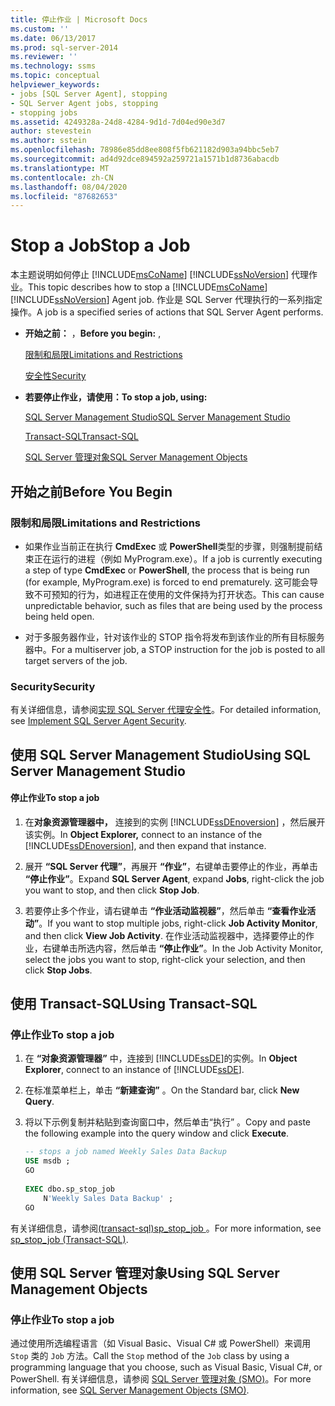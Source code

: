 ```yaml
---
title: 停止作业 | Microsoft Docs
ms.custom: ''
ms.date: 06/13/2017
ms.prod: sql-server-2014
ms.reviewer: ''
ms.technology: ssms
ms.topic: conceptual
helpviewer_keywords:
- jobs [SQL Server Agent], stopping
- SQL Server Agent jobs, stopping
- stopping jobs
ms.assetid: 4249328a-24d8-4284-9d1d-7d04ed90e3d7
author: stevestein
ms.author: sstein
ms.openlocfilehash: 78986e85dd8ee808f5fb621182d903a94bbc5eb7
ms.sourcegitcommit: ad4d92dce894592a259721a1571b1d8736abacdb
ms.translationtype: MT
ms.contentlocale: zh-CN
ms.lasthandoff: 08/04/2020
ms.locfileid: "87682653"
---
```

# <a name="stop-a-job"></a><span data-ttu-id="fa326-102">Stop a Job</span><span class="sxs-lookup"><span data-stu-id="fa326-102">Stop a Job</span></span>
  <span data-ttu-id="fa326-103">本主题说明如何停止 [!INCLUDE[msCoName](../../includes/msconame-md.md)] [!INCLUDE[ssNoVersion](../../includes/ssnoversion-md.md)] 代理作业。</span><span class="sxs-lookup"><span data-stu-id="fa326-103">This topic describes how to stop a [!INCLUDE[msCoName](../../includes/msconame-md.md)] [!INCLUDE[ssNoVersion](../../includes/ssnoversion-md.md)] Agent job.</span></span> <span data-ttu-id="fa326-104">作业是 SQL Server 代理执行的一系列指定操作。</span><span class="sxs-lookup"><span data-stu-id="fa326-104">A job is a specified series of actions that SQL Server Agent performs.</span></span>  
  
-   <span data-ttu-id="fa326-105">**开始之前：** ，</span><span class="sxs-lookup"><span data-stu-id="fa326-105">**Before you begin:**  ,</span></span>  
  
     [<span data-ttu-id="fa326-106">限制和局限</span><span class="sxs-lookup"><span data-stu-id="fa326-106">Limitations and Restrictions</span></span>](#Restrictions)  
  
     [<span data-ttu-id="fa326-107">安全性</span><span class="sxs-lookup"><span data-stu-id="fa326-107">Security</span></span>](#Security)  
  
-   <span data-ttu-id="fa326-108">**若要停止作业，请使用：**</span><span class="sxs-lookup"><span data-stu-id="fa326-108">**To stop a job, using:**</span></span>  
  
     [<span data-ttu-id="fa326-109">SQL Server Management Studio</span><span class="sxs-lookup"><span data-stu-id="fa326-109">SQL Server Management Studio</span></span>](#SSMS)  
  
     [<span data-ttu-id="fa326-110">Transact-SQL</span><span class="sxs-lookup"><span data-stu-id="fa326-110">Transact-SQL</span></span>](#TSQL)  
  
     [<span data-ttu-id="fa326-111">SQL Server 管理对象</span><span class="sxs-lookup"><span data-stu-id="fa326-111">SQL Server Management Objects</span></span>](#SMO)  
  
##  <a name="before-you-begin"></a><a name="BeforeYouBegin"></a> <span data-ttu-id="fa326-112">开始之前</span><span class="sxs-lookup"><span data-stu-id="fa326-112">Before You Begin</span></span>  
  
###  <a name="limitations-and-restrictions"></a><a name="Restrictions"></a> <span data-ttu-id="fa326-113">限制和局限</span><span class="sxs-lookup"><span data-stu-id="fa326-113">Limitations and Restrictions</span></span>  
  
-   <span data-ttu-id="fa326-114">如果作业当前正在执行 **CmdExec** 或 **PowerShell**类型的步骤，则强制提前结束正在运行的进程（例如 MyProgram.exe）。</span><span class="sxs-lookup"><span data-stu-id="fa326-114">If a job is currently executing a step of type **CmdExec** or **PowerShell**, the process that is being run (for example, MyProgram.exe) is forced to end prematurely.</span></span> <span data-ttu-id="fa326-115">这可能会导致不可预知的行为，如进程正在使用的文件保持为打开状态。</span><span class="sxs-lookup"><span data-stu-id="fa326-115">This can cause unpredictable behavior, such as files that are being used by the process being held open.</span></span>  
  
-   <span data-ttu-id="fa326-116">对于多服务器作业，针对该作业的 STOP 指令将发布到该作业的所有目标服务器中。</span><span class="sxs-lookup"><span data-stu-id="fa326-116">For a multiserver job, a STOP instruction for the job is posted to all target servers of the job.</span></span>  
  
###  <a name="security"></a><a name="Security"></a> <span data-ttu-id="fa326-117">Security</span><span class="sxs-lookup"><span data-stu-id="fa326-117">Security</span></span>  
 <span data-ttu-id="fa326-118">有关详细信息，请参阅[实现 SQL Server 代理安全性](implement-sql-server-agent-security.md)。</span><span class="sxs-lookup"><span data-stu-id="fa326-118">For detailed information, see [Implement SQL Server Agent Security](implement-sql-server-agent-security.md).</span></span>  
  
##  <a name="using-sql-server-management-studio"></a><a name="SSMS"></a> <span data-ttu-id="fa326-119">使用 SQL Server Management Studio</span><span class="sxs-lookup"><span data-stu-id="fa326-119">Using SQL Server Management Studio</span></span>  
  
#### <a name="to-stop-a-job"></a><span data-ttu-id="fa326-120">停止作业</span><span class="sxs-lookup"><span data-stu-id="fa326-120">To stop a job</span></span>  
  
1.  <span data-ttu-id="fa326-121">在**对象资源管理器中，** 连接到的实例 [!INCLUDE[ssDEnoversion](../../includes/ssdenoversion-md.md)] ，然后展开该实例。</span><span class="sxs-lookup"><span data-stu-id="fa326-121">In **Object Explorer,** connect to an instance of the [!INCLUDE[ssDEnoversion](../../includes/ssdenoversion-md.md)], and then expand that instance.</span></span>  
  
2.  <span data-ttu-id="fa326-122">展开 **“SQL Server 代理”**，再展开 **“作业”**，右键单击要停止的作业，再单击 **“停止作业”**。</span><span class="sxs-lookup"><span data-stu-id="fa326-122">Expand **SQL Server Agent**, expand **Jobs**, right-click the job you want to stop, and then click **Stop Job**.</span></span>  
  
3.  <span data-ttu-id="fa326-123">若要停止多个作业，请右键单击 **“作业活动监视器”**，然后单击 **“查看作业活动”**。</span><span class="sxs-lookup"><span data-stu-id="fa326-123">If you want to stop multiple jobs, right-click **Job Activity Monitor**, and then click **View Job Activity**.</span></span> <span data-ttu-id="fa326-124">在作业活动监视器中，选择要停止的作业，右键单击所选内容，然后单击 **“停止作业”**。</span><span class="sxs-lookup"><span data-stu-id="fa326-124">In the Job Activity Monitor, select the jobs you want to stop, right-click your selection, and then click **Stop Jobs**.</span></span>  
  
##  <a name="using-transact-sql"></a><a name="TSQL"></a> <span data-ttu-id="fa326-125">使用 Transact-SQL</span><span class="sxs-lookup"><span data-stu-id="fa326-125">Using Transact-SQL</span></span>  
  
### <a name="to-stop-a-job"></a><span data-ttu-id="fa326-126">停止作业</span><span class="sxs-lookup"><span data-stu-id="fa326-126">To stop a job</span></span>  
  
1.  <span data-ttu-id="fa326-127">在 **“对象资源管理器”** 中，连接到 [!INCLUDE[ssDE](../../includes/ssde-md.md)]的实例。</span><span class="sxs-lookup"><span data-stu-id="fa326-127">In **Object Explorer**, connect to an instance of [!INCLUDE[ssDE](../../includes/ssde-md.md)].</span></span>  
  
2.  <span data-ttu-id="fa326-128">在标准菜单栏上，单击 **“新建查询”** 。</span><span class="sxs-lookup"><span data-stu-id="fa326-128">On the Standard bar, click **New Query**.</span></span>  
  
3.  <span data-ttu-id="fa326-129">将以下示例复制并粘贴到查询窗口中，然后单击“执行” 。</span><span class="sxs-lookup"><span data-stu-id="fa326-129">Copy and paste the following example into the query window and click **Execute**.</span></span>  
  
    ```sql
    -- stops a job named Weekly Sales Data Backup  
    USE msdb ;  
    GO  
  
    EXEC dbo.sp_stop_job  
        N'Weekly Sales Data Backup' ;  
    GO  
    ```  
  
 <span data-ttu-id="fa326-130">有关详细信息，请参阅[&#40;transact-sql&#41;sp_stop_job ](/sql/relational-databases/system-stored-procedures/sp-stop-job-transact-sql)。</span><span class="sxs-lookup"><span data-stu-id="fa326-130">For more information, see [sp_stop_job &#40;Transact-SQL&#41;](/sql/relational-databases/system-stored-procedures/sp-stop-job-transact-sql).</span></span>  
  
##  <a name="using-sql-server-management-objects"></a><a name="SMO"></a><span data-ttu-id="fa326-131">使用 SQL Server 管理对象</span><span class="sxs-lookup"><span data-stu-id="fa326-131">Using SQL Server Management Objects</span></span>  

### <a name="to-stop-a-job"></a><span data-ttu-id="fa326-132">停止作业</span><span class="sxs-lookup"><span data-stu-id="fa326-132">To stop a job</span></span>
  
 <span data-ttu-id="fa326-133">通过使用所选编程语言（如 Visual Basic、Visual C# 或 PowerShell）来调用 `Stop` 类的 `Job` 方法。</span><span class="sxs-lookup"><span data-stu-id="fa326-133">Call the `Stop` method of the `Job` class by using a programming language that you choose, such as Visual Basic, Visual C#, or PowerShell.</span></span> <span data-ttu-id="fa326-134">有关详细信息，请参阅 [SQL Server 管理对象 (SMO)](https://msdn.microsoft.com/library/ms162169.aspx)。</span><span class="sxs-lookup"><span data-stu-id="fa326-134">For more information, see [SQL Server Management Objects (SMO)](https://msdn.microsoft.com/library/ms162169.aspx).</span></span>  
